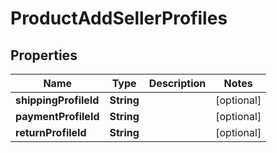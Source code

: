 

# ProductAddSellerProfiles

## Properties

Name | Type | Description | Notes
------------ | ------------- | ------------- | -------------
**shippingProfileId** | **String** |  |  [optional]
**paymentProfileId** | **String** |  |  [optional]
**returnProfileId** | **String** |  |  [optional]




